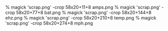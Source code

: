 % magick 'scrap.png' -crop 58x20+11+8 amps.png
% magick 'scrap.png' -crop 58x20+77+8 bat.png
% magick 'scrap.png' -crop 58x20+144+8 ehz.png
% magick 'scrap.png' -crop 58x20+210+8 temp.png
% magick 'scrap.png' -crop 58x20+274+8 mph.png